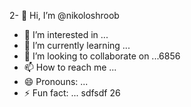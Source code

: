 2- 👋 Hi, I’m @nikoloshroob
- 👀 I’m interested in ...
- 🌱 I’m currently learning ...
- 💞️ I’m looking to collaborate on ...6856
- 📫 How to reach me ...
- 😄 Pronouns: ...
- ⚡ Fun fact: ...
sdfsdf
26
<!---
nikoloshroob/nikoloshroob is a ✨ special ✨ repository because its `README.md` (this file) appears on your GitHub profile.
You can click the Preview link to take a look at your changes.
--->

